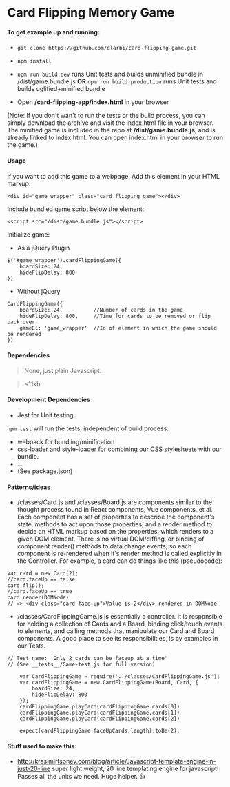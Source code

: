 # Card Flipping Memory Game

#### To get example up and running:

 * ```git clone https://github.com/dlarbi/card-flipping-game.git```
 * ```npm install```
 * ```npm run build:dev``` runs Unit tests and builds unminified bundle in /dist/game.bundle.js **OR** ```npm run build:production``` runs Unit tests and builds uglified+minified bundle

* Open **/card-flipping-app/index.html** in your browser

(Note: If you don't wan't to run the tests or the build process, you can simply download the archive and visit the index.html file in your browser.  The minified game is included in the repo at **/dist/game.bundle.js**, and is already linked to index.html.  You can open index.html in your browser to run the game.)

#### Usage

If you want to add this game to a webpage.  Add this element in your HTML markup:

```<div id="game_wrapper" class="card_flipping_game"></div>```

Include bundled game script below the element:

```<script src="/dist/game.bundle.js"></script>```

Initialize game:
* As a jQuery Plugin
```
$('#game_wrapper').cardFlippingGame({
	boardSize: 24,
	hideFlipDelay: 800
})
```
* Without jQuery
```    
CardFlippingGame({
	boardSize: 24,     		//Number of cards in the game
	hideFlipDelay: 800, 	//Time for cards to be removed or flip back over
    gameEl: 'game_wrapper'	//Id of element in which the game should be rendered
})
```


#### Dependencies

> None, just plain Javascript.

> ~11kb

#### Development Dependencies
* Jest for Unit testing.

```npm test``` will run the tests, independent of build process.
* webpack for bundling/minification
* css-loader and style-loader for combining our CSS stylesheets with our bundle.
* ...
* (See package.json)

#### Patterns/ideas

* /classes/Card.js and /classes/Board.js are components similar to the thought process found in React components, Vue components, et al.  Each component has a set of properties to describe the component's state, methods to act upon those properties, and a render method to decide an HTML markup based on the properties, which renders to a given DOM element.  There is no virtual DOM/diffing, or binding of component.render() methods to data change events, so each component is re-rendered when it's render method is called explicitly in the Controller.  For example, a card can do things like this (pseudocode):

```
var card = new Card(2);
//card.faceUp == false
card.flip();
//card.faceUp == true
card.render(DOMNode)
// => <div class="card face-up">Value is 2</div> rendered in DOMNode

```
* /classes/CardFlippingGame.js is essentially a controller.  It is responsible for holding a collection of Cards and a Board, binding click/touch events to elements, and calling methods that manipulate our Card and Board components.  A good place to see its responsibilities, is by examples in our Tests.

```
// Test name: 'Only 2 cards can be faceup at a time'
// (See __tests__/Game-test.js for full version)

    var CardFlippingGame = require('../classes/CardFlippingGame.js');
    var cardFlippingGame = new CardFlippingGame(Board, Card, {
    	boardSize: 24,
    	hideFlipDelay: 800
    });
    cardFlippingGame.playCard(cardFlippingGame.cards[0])
    cardFlippingGame.playCard(cardFlippingGame.cards[1])
    cardFlippingGame.playCard(cardFlippingGame.cards[2])

    expect(cardFlippingGame.faceUpCards.length).toBe(2);

```

#### Stuff used to make this:

* http://krasimirtsonev.com/blog/article/Javascript-template-engine-in-just-20-line super light weight, 20 line templating engine for javascript!  Passes all the units we need.  Huge helper. :+1:
